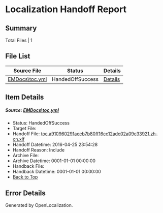 # <a name='report-top'></a> Localization Handoff Report

## Summary
 Total Files | 1

## File List
 Source File | Status | Details 
 ----------- | ------ | ------- 
 [EMDocs\toc.yml](https://github.com/Microsoft/EMDocs-pr/blob/e3686a25267eb05a6212378bbf70d8ca00e5aeb1/EMDocs/toc.yml) | HandedOffSuccess | [Details](#ab1775faeb4a4cbffca9480c0db12bf91c5e3247322)

## Item Details
##### <a name='ab1775faeb4a4cbffca9480c0db12bf91c5e3247322'></a> Source: [EMDocs\toc.yml](https://github.com/Microsoft/EMDocs-pr/blob/e3686a25267eb05a6212378bbf70d8ca00e5aeb1/EMDocs/toc.yml)
* Status: HandedOffSuccess
* Target File: 
* Handoff File: [toc.a910960291aeeb7b80ff16cc12adc02a09c33921.zh-cn.xlf](https://github.com/Microsoft/EM.handoff/blob/87f2e1602afc8d47807a8702d7b448bcc1f7ba23/ol-handoff/Microsoft/EMDocs-pr.zh-cn/master/toc.a910960291aeeb7b80ff16cc12adc02a09c33921.zh-cn.xlf)
* Handoff Datetime: 2016-04-25 23:54:28
* Handoff Reason: Include
* Archive File: 
* Archive Datetime: 0001-01-01 00:00:00
* Handback File: 
* Handback Datetime: 0001-01-01 00:00:00
* [Back to Top](#report-top)


## Error Details

Generated by OpenLocalization.
